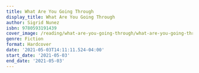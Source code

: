 ```yaml
---
title: What Are You Going Through
display_title: What Are You Going Through
author: Sigrid Nunez
isbn: 9780593191439
cover_image: /reading/what-are-you-going-through/what-are-you-going-through.jpg
genre: Fiction
format: Hardcover
date: '2021-05-03T14:11:11.524-04:00'
start_date: '2021-05-03'
end_date: '2021-05-03'
---
```


